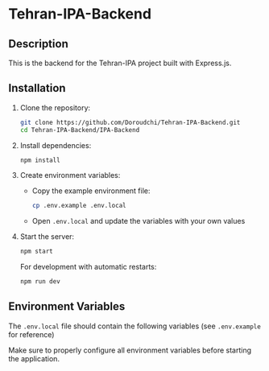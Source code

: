 # Tehran-IPA-Backend

## Description

This is the backend for the Tehran-IPA project built with Express.js.

## Installation

1. Clone the repository:

   ```bash
   git clone https://github.com/Doroudchi/Tehran-IPA-Backend.git
   cd Tehran-IPA-Backend/IPA-Backend
   ```

2. Install dependencies:

   ```bash
   npm install
   ```

3. Create environment variables:

   - Copy the example environment file:
     ```bash
     cp .env.example .env.local
     ```
   - Open `.env.local` and update the variables with your own values

4. Start the server:

   ```bash
   npm start
   ```

   For development with automatic restarts:

   ```bash
   npm run dev
   ```

## Environment Variables

The `.env.local` file should contain the following variables (see `.env.example` for reference)

Make sure to properly configure all environment variables before starting the application.
